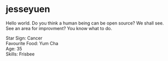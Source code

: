 # jesseyuen

Hello world. Do you think a human being can be open source? We shall see. 
<br>See an area for improvment? You know what to do.

Star Sign: Cancer <br>
Favourite Food: Yum Cha <br>
Age: 35 <br>
Skills: Frisbee <br>
